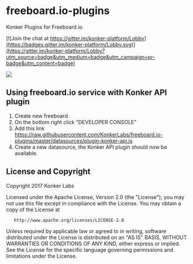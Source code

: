 # freeboard.io-plugins
Konker Plugins for Freeboard.io

[![Join the chat at https://gitter.im/konker-platform/Lobby](https://badges.gitter.im/konker-platform/Lobby.svg)](https://gitter.im/konker-platform/Lobby?utm_source=badge&utm_medium=badge&utm_campaign=pr-badge&utm_content=badge)

[![][license img]][license]

## Using freeboard.io service with Konker API plugin

1. Create new freeboard
2. On the bottom right click "DEVELOPER CONSOLE"
3. Add this link https://raw.githubusercontent.com/KonkerLabs/freeboard.io-plugins/master/datasources/plugin-konker-api.js
4. Create a new datasource, the Konker API plugin should now be available.

## License and Copyright
   Copyright 2017 Konker Labs

   Licensed under the Apache License, Version 2.0 (the "License");
   you may not use this file except in compliance with the License.
   You may obtain a copy of the License at

       http://www.apache.org/licenses/LICENSE-2.0

   Unless required by applicable law or agreed to in writing, software
   distributed under the License is distributed on an "AS IS" BASIS,
   WITHOUT WARRANTIES OR CONDITIONS OF ANY KIND, either express or implied.
   See the License for the specific language governing permissions and
   limitations under the License.

[license]:LICENSE
[license img]:https://img.shields.io/badge/License-Apache%202-blue.svg
